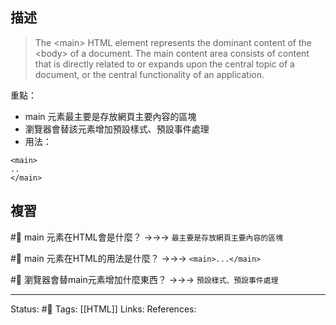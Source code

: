 ## 描述

> The \<main\> HTML element represents the dominant content of the \<body\> of a document. The main content area consists of content that is directly related to or expands upon the central topic of a document, or the central functionality of an application.


重點：
- main 元素最主要是存放網頁主要內容的區塊
- 瀏覽器會替該元素增加預設樣式、預設事件處理
- 用法：
```
<main>
..
</main>
```

## 複習

#🧠 main 元素在HTML會是什麼？ ->->-> `最主要是存放網頁主要內容的區塊`
<!--SR:!2022-11-15,3,250-->

#🧠 main 元素在HTML的用法是什麼？ ->->-> `<main>...</main>`
<!--SR:!2022-11-23,8,250-->

#🧠 瀏覽器會替main元素增加什麼東西？ ->->-> `預設樣式、預設事件處理`
<!--SR:!2022-11-24,9,250-->


---
Status: #🌱 
Tags:
[[HTML]]
Links:
References: